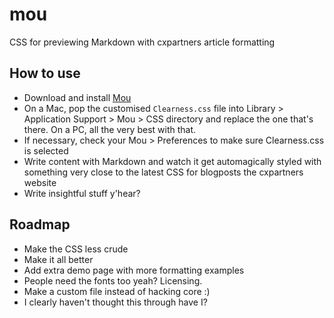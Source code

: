 # mou
CSS for previewing Markdown with cxpartners article formatting

## How to use

- Download and install [Mou](http://25.io/mou/)
- On a Mac, pop the customised `Clearness.css` file into Library > Application Support > Mou > CSS directory and replace the one that's there. On a PC, all the very best with that.
- If necessary, check your Mou > Preferences to make sure Clearness.css is selected
- Write content with Markdown and watch it get automagically styled with something very close to the latest CSS for blogposts the cxpartners website
- Write insightful stuff y'hear?

## Roadmap

- Make the CSS less crude
- Make it all better
- Add extra demo page with more formatting examples
- People need the fonts too yeah? Licensing.
- Make a custom file instead of hacking core :)
- I clearly haven't thought this through have I?
